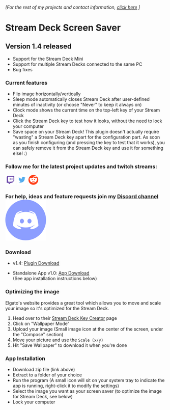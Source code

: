 ###### [For the rest of my projects and contact information, [click here](https://barraider.github.io) ]

# Stream Deck Screen Saver 

## Version 1.4 released
- Support for the Stream Deck Mini
- Support for multiple Stream Decks connected to the same PC
- Bug fixes

### Current features

- Flip image horizontally/vertically
- Sleep mode automatically closes Stream Deck after user-defined minutes of inactivity (or choose "Never" to keep it always on)
- Clock mode shows the current time on the top-left key of your Stream Deck
- Click the Stream Deck key to test how it looks, without the need to lock your computer
- Save space on your Stream Deck! This plugin doesn't actually require "wasting" a Stream Deck key apart for the configuration part. As soon as you finish configuring (and pressing the key to test that it works), you can safely remove it from the Stream Deck key and use it for something else! :)


### Follow me for the latest project updates and twitch streams:  
<a href="https://www.twitch.tv/barraider/" alt="@BarRaider"><img src="/images/twitch.png" height="32" width="32"/></a> 
<a href="https://twitter.com/realBarRaider" alt="@realBarRaider"><img src="/images/brtwit.png" height="32" width="32"/></a> 
<a href="https://www.reddit.com/user/BarRaider" alt="@BarRaider"><img src="/images/brred.png" height="32" width="32"/></a> 

### For help, ideas and feature requests join my [Discord channel](https://discord.gg/sHsKXhM) <a href="https://discord.gg/sHsKXhM"><img src="/images/discord.png" class="discord-img"></a>

### Download

* v1.4: [Plugin Download](https://github.com/BarRaider/barraider.github.io/raw/master/utils/com.barraider.sdscreensaver.streamDeckPlugin)

* Standalone App v1.0: [App Download](https://github.com/BarRaider/barraider.github.io/raw/master/utils/SDScreenSaver-v1.0.zip)	  
(See app installation instructions below)

### Optimizing the image

Elgato's website provides a great tool which allows you to move and scale your image so it's optimized for the Stream Deck.
1. Head over to their [Stream Deck Key Creator](https://www.elgato.com/en/gaming/keycreator) page
2. Click on "Wallpaper Mode"
3. Upload your image (Small image icon at the center of the screen, under the "Compose" section)
4. Move your picture and use the `Scale (x/y)`
5. Hit "Save Wallpaper" to download it when you're done

### App Installation

- Download zip file (link above)
- Extract to a folder of your choice
- Run the program (A small icon will sit on your system tray to indicate the app is running, right-click it to modify the settings)
- Select the image you want as your screen saver (to optimize the image for Stream Deck, see below)
- Lock your computer

